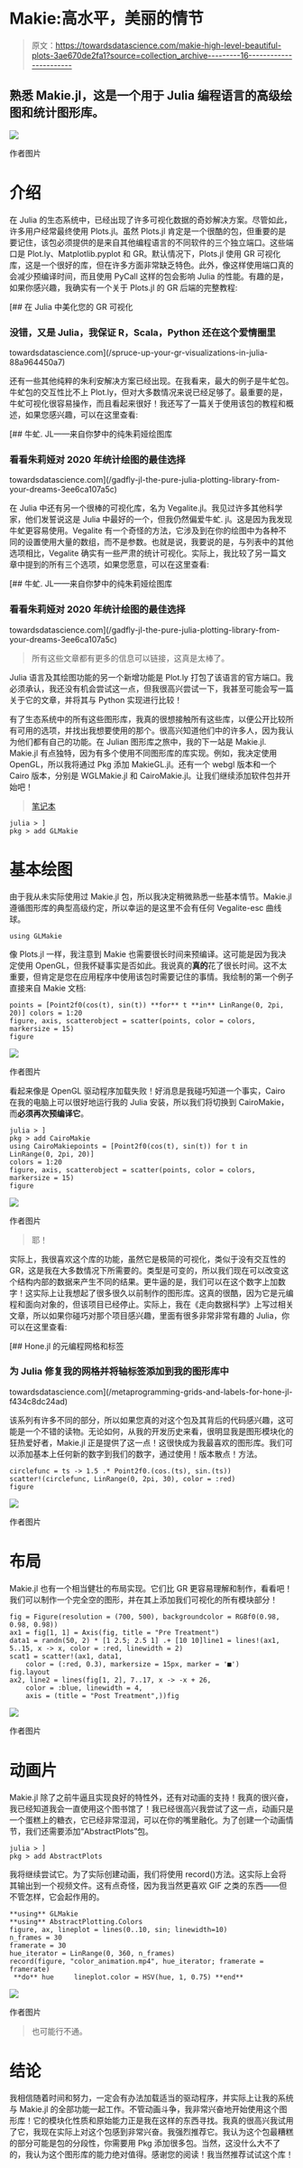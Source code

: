 # Makie:高水平，美丽的情节

> 原文：<https://towardsdatascience.com/makie-high-level-beautiful-plots-3ae670de2fa1?source=collection_archive---------16----------------------->

## 熟悉 Makie.jl，这是一个用于 Julia 编程语言的高级绘图和统计图形库。

![](img/565701e7a86f7ed0c5b46feaaaecbbf2.png)

作者图片

# 介绍

在 Julia 的生态系统中，已经出现了许多可视化数据的奇妙解决方案。尽管如此，许多用户经常最终使用 Plots.jl。虽然 Plots.jl 肯定是一个很酷的包，但重要的是要记住，该包必须提供的是来自其他编程语言的不同软件的三个独立端口。这些端口是 Plot.ly、Matplotlib.pyplot 和 GR。默认情况下，Plots.jl 使用 GR 可视化库，这是一个很好的库，但在许多方面非常缺乏特色。此外，像这样使用端口真的会减少预编译时间，而且使用 PyCall 这样的包会影响 Julia 的性能。有趣的是，如果你感兴趣，我确实有一个关于 Plots.jl 的 GR 后端的完整教程:

[](/spruce-up-your-gr-visualizations-in-julia-88a964450a7) [## 在 Julia 中美化您的 GR 可视化

### 没错，又是 Julia，我保证 R，Scala，Python 还在这个爱情圈里

towardsdatascience.com](/spruce-up-your-gr-visualizations-in-julia-88a964450a7) 

还有一些其他纯粹的朱利安解决方案已经出现。在我看来，最大的例子是牛虻包。牛虻包的交互性比不上 Plot.ly，但对大多数情况来说已经足够了。最重要的是，牛虻可视化很容易操作，而且看起来很好！我还写了一篇关于使用该包的教程和概述，如果您感兴趣，可以在这里查看:

[](/gadfly-jl-the-pure-julia-plotting-library-from-your-dreams-3ee6ca107a5c) [## 牛虻. JL——来自你梦中的纯朱莉娅绘图库

### 看看朱莉娅对 2020 年统计绘图的最佳选择

towardsdatascience.com](/gadfly-jl-the-pure-julia-plotting-library-from-your-dreams-3ee6ca107a5c) 

在 Julia 中还有另一个很棒的可视化库，名为 Vegalite.jl。我见过许多其他科学家，他们发誓说这是 Julia 中最好的一个，但我仍然偏爱牛虻. jl。这是因为我发现牛虻更容易使用。Vegalite 有一个奇怪的方法，它涉及到在你的绘图中为各种不同的设置使用大量的数组，而不是参数。也就是说，我要说的是，与列表中的其他选项相比，Vegalite 确实有一些严肃的统计可视化。实际上，我比较了另一篇文章中提到的所有三个选项，如果您愿意，可以在这里查看:

[](/gadfly-jl-the-pure-julia-plotting-library-from-your-dreams-3ee6ca107a5c) [## 牛虻. JL——来自你梦中的纯朱莉娅绘图库

### 看看朱莉娅对 2020 年统计绘图的最佳选择

towardsdatascience.com](/gadfly-jl-the-pure-julia-plotting-library-from-your-dreams-3ee6ca107a5c) 

> 所有这些文章都有更多的信息可以链接，这真是太棒了。

Julia 语言及其绘图功能的另一个新增功能是 Plot.ly 打包了该语言的官方端口。我必须承认，我还没有机会尝试这一点，但我很高兴尝试一下，我甚至可能会写一篇关于它的文章，并将其与 Python 实现进行比较！

有了生态系统中的所有这些图形库，我真的很想接触所有这些库，以便公开比较所有可用的选项，并找出我想要使用的那个。很高兴知道他们中的许多人，因为我认为他们都有自己的功能。在 Julian 图形库之旅中，我的下一站是 Makie.jl. Makie.jl 有点独特，因为有多个使用不同图形库的库实现。例如，我决定使用 OpenGL，所以我将通过 Pkg 添加 MakieGL.jl。还有一个 webgl 版本和一个 Cairo 版本，分别是 WGLMakie.jl 和 CairoMakie.jl。让我们继续添加软件包并开始吧！

> [笔记本](https://github.com/emmettgb/Emmetts-DS-NoteBooks/blob/master/Julia/Starting%20with%20Makie.ipynb)

```
julia > ]
pkg > add GLMakie
```

# 基本绘图

由于我从未实际使用过 Makie.jl 包，所以我决定稍微熟悉一些基本情节。Makie.jl 遵循图形库的典型高级约定，所以幸运的是这里不会有任何 Vegalite-esc 曲线球。

```
using GLMakie
```

像 Plots.jl 一样，我注意到 Makie 也需要很长时间来预编译。这可能是因为我决定使用 OpenGL，但我怀疑事实是否如此。我说真的**真的**花了很长时间。这不太重要，但肯定是您在应用程序中使用该包时需要记住的事情。我绘制的第一个例子直接来自 Makie 文档:

```
points = [Point2f0(cos(t), sin(t)) **for** t **in** LinRange(0, 2pi, 20)] colors = 1:20 
figure, axis, scatterobject = scatter(points, color = colors, markersize = 15) 
figure
```

![](img/a31af96f4c4b52258808bed91bbb1106.png)

作者图片

看起来像是 OpenGL 驱动程序加载失败！好消息是我碰巧知道一个事实，Cairo 在我的电脑上可以很好地运行我的 Julia 安装，所以我们将切换到 CairoMakie，而**必须再次预编译它**。

```
julia > ]
pkg > add CairoMakie
using CairoMakiepoints = [Point2f0(cos(t), sin(t)) for t in LinRange(0, 2pi, 20)]
colors = 1:20
figure, axis, scatterobject = scatter(points, color = colors, markersize = 15)
figure
```

![](img/dba3dee995001d78002dcee9ced01d3b.png)

作者图片

> 耶！

实际上，我很喜欢这个库的功能，虽然它是极简的可视化，类似于没有交互性的 GR，这是我在大多数情况下所需要的。类型是可变的，所以我们现在可以改变这个结构内部的数据来产生不同的结果。更牛逼的是，我们可以在这个数字上加数字！这实际上让我想起了很多很久以前制作的图形库。这真的很酷，因为它是元编程和面向对象的，但该项目已经停止。实际上，我在《走向数据科学》上写过相关文章，所以如果你碰巧对那个项目感兴趣，里面有很多非常非常有趣的 Julia，你可以在这里查看:

[](/metaprogramming-grids-and-labels-for-hone-jl-f434c8dc24ad) [## Hone.jl 的元编程网格和标签

### 为 Julia 修复我的网格并将轴标签添加到我的图形库中

towardsdatascience.com](/metaprogramming-grids-and-labels-for-hone-jl-f434c8dc24ad) 

该系列有许多不同的部分，所以如果您真的对这个包及其背后的代码感兴趣，这可能是一个不错的读物。无论如何，从我的开发历史来看，很明显我是图形模块化的狂热爱好者，Makie.jl 正是提供了这一点！这很快成为我最喜欢的图形库。我们可以添加基本上任何新的数字到我们的数字，通过使用！版本散点！方法。

```
circlefunc = ts -> 1.5 .* Point2f0.(cos.(ts), sin.(ts))
scatter!(circlefunc, LinRange(0, 2pi, 30), color = :red)
figure
```

![](img/56676c0481c6a6c15cd61314fcd04fac.png)

作者图片

# 布局

Makie.jl 也有一个相当健壮的布局实现。它们比 GR 更容易理解和制作，看看吧！我们可以制作一个完全空的图形，并在其上添加我们可视化的所有模块部分！

```
fig = Figure(resolution = (700, 500), backgroundcolor = RGBf0(0.98, 0.98, 0.98))
ax1 = fig[1, 1] = Axis(fig, title = "Pre Treatment")
data1 = randn(50, 2) * [1 2.5; 2.5 1] .+ [10 10]line1 = lines!(ax1, 5..15, x -> x, color = :red, linewidth = 2)
scat1 = scatter!(ax1, data1,
    color = (:red, 0.3), markersize = 15px, marker = '■')
fig.layout
ax2, line2 = lines(fig[1, 2], 7..17, x -> -x + 26,
    color = :blue, linewidth = 4,
    axis = (title = "Post Treatment",))fig
```

![](img/d4ddee4f105649b9ddd8a48077b16920.png)

作者图片

# 动画片

Makie.jl 除了之前牛逼且实现良好的特性外，还有对动画的支持！我真的很兴奋，我已经知道我会一直使用这个图书馆了！我已经很高兴我尝试了这一点，动画只是一个蛋糕上的糖衣，它已经非常湿润，可以在你的嘴里融化。为了创建一个动画情节，我们还需要添加“AbstractPlots”包。

```
julia > ]
pkg > add AbstractPlots
```

我将继续尝试它。为了实际创建动画，我们将使用 record()方法。这实际上会将其输出到一个视频文件。这有点奇怪，因为我当然更喜欢 GIF 之类的东西——但不管怎样，它会起作用的。

```
**using** GLMakie 
**using** AbstractPlotting.Colors
figure, ax, lineplot = lines(0..10, sin; linewidth=10)
n_frames = 30 
framerate = 30 
hue_iterator = LinRange(0, 360, n_frames)  
record(figure, "color_animation.mp4", hue_iterator; framerate = framerate)
 **do** hue     lineplot.color = HSV(hue, 1, 0.75) **end**
```

![](img/fb72e099293b3207cf097ad1dea7f565.png)

作者图片

> 也可能行不通。

# 结论

我相信随着时间和努力，一定会有办法加载适当的驱动程序，并实际上让我的系统与 Makie.jl 的全部功能一起工作。不管动画斗争，我非常兴奋地开始使用这个图形库！它的模块化性质和原始能力正是我在这样的东西寻找。我真的很高兴我试用了它，我现在实际上对这个包感到非常兴奋。我强烈推荐它。我认为这个包最糟糕的部分可能是包的分段性，你需要用 Pkg 添加很多包。当然，这没什么大不了的，我认为这个图形库的能力绝对值得。感谢您的阅读！我当然推荐试试这个库！